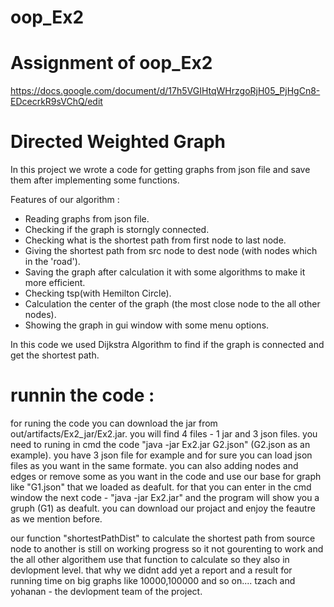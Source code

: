 # oop_Ex2
# Assignment of oop_Ex2
https://docs.google.com/document/d/17h5VGIHtqWHrzgoRjH05_PjHgCn8-EDcecrkR9sVChQ/edit
# Directed Weighted Graph
In this project we wrote a code for getting graphs from json file and save them after implementing some functions.

Features of our algorithm :
- Reading graphs from json file.
- Checking if the graph is storngly connected.
- Checking what is the shortest path from first node to last node.
- Giving the shortest path from src node to dest node (with nodes which in the 'road').
- Saving the graph after calculation it with some algorithms to make it more efficient. 
- Checking tsp(with Hemilton Circle).
- Calculation the center of the graph (the most close node to the all other nodes).
- Showing the graph in gui window with some menu options.

In this code we used Dijkstra Algorithm to find if the graph is connected and get the shortest path.

# runnin the code :
for runing the code you can download the jar from out/artifacts/Ex2_jar/Ex2.jar. you will find 4 files - 1 jar and 3 json files.
you need to runing in cmd the code "java -jar Ex2.jar G2.json" (G2.json as an example).
you have 3 json file for example and for sure you can load json files as you want in the same formate.
you can also adding nodes and edges or remove some as you want in the code and use our base for graph like "G1.json" that we loaded as deafult.
for that you can enter in the cmd window the next code  - "java -jar Ex2.jar" and the program will show you a gruph (G1) as deafult.
you can download our projact and enjoy the feautre as we mention before.

our function "shortestPathDist" to calculate the shortest path from source node to another is still on working progress so it not gourenting to work and the all other algorithem use that function to calculate so they also in devlopment level.
that why we didnt add yet a report and a result for running time on big graphs like 10000,100000 and so on....
tzach and yohanan - the devlopment team of the project.
